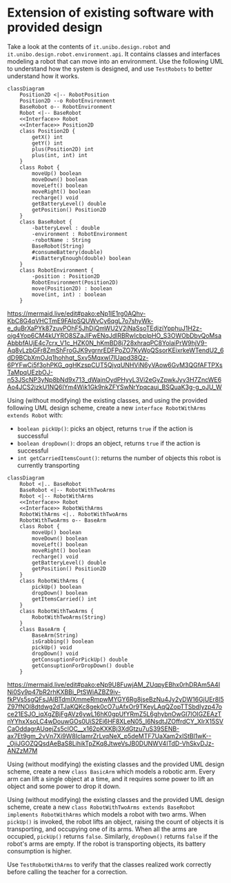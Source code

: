 
# Extension of existing software with provided design

Take a look at the contents of `it.unibo.design.robot` and `it.unibo.design.robot.environment.api`. It contains classes and interfaces modeling a robot that can move into an environment.
Use the following UML to understand how the system is designed, and use `TestRobots` to better understand how it works.

```mermaid
classDiagram
    Position2D <|-- RobotPosition
    Position2D --o RobotEnvironment
    BaseRobot o-- RobotEnvironment
    Robot <|-- BaseRobot
    <<Interface>> Robot
    <<Interface>> Position2D
    class Position2D {
        getX() int
        getY() int
        plus(Position2D) int
        plus(int, int) int
    }
    class Robot {
        moveUp() boolean
        moveDown() boolean
        moveLeft() boolean
        moveRight() boolean
        recharge() void
        getBatteryLevel() double
        getPosition() Position2D
    }
    class BaseRobot {
        -batteryLevel : double
        -environment : RobotEnvironment
        -robotName : String
        BaseRobot(String)
        #consumeBattery(double)
        #isBatteryEnough(double) boolean
    }
    class RobotEnvironment {
        -position : Position2D
        RobotEnvironment(Position2D)
        move(Position2D) : boolean
        move(int, int) : boolean
    }
```

https://mermaid.live/edit#pako:eNp1lE1rg0AQhv-KbC8G4qVHCTmE9FAIpSQUWvCy6qgL7o7shyWk-e_duBrXaPYk87zuvPOhF5JhDiQmWU2V2jNaSsoTEdjziYpphuJ1H2z-oig4Yop6CM4kUYRO8SZaJlFwENqJdlRBRwIcbplpHO_S3OWObDbvQoMsaAbbbfAUjE4c7crx_V1c_HZK0N_hKmBD8j728xhraqPC8YolaiPrW9hjV9-Aq8vLzbGFr8ZmShFroGJK9vgrnrEDFPoZO7KyWoQSsorKEixrkeWTendU2_6dD9BCbXmOJq1hohhqt_Sxv5Mqxwl7lUapd38Qz-6PYFwCi5f3ohPKG_qgHKzspCUT5QjvqUNHViN6yVAow6GvM3QGfAFTPXsTaMpqUEzbOJ-n53JScNP3yNp8bNd9x713_dWajnOydPHyyL3Vi2eGyZpwkJyy3H7ZncWE6Ao4JCS2jzkU1NQ6IYm4Wik1Gk9nkZFYSwNrYpqcauj_BSQuaK3g-g_oJU_W

Using (without modifying) the existing classes, and using the provided following UML design scheme,
create a new `interface RobotWithArms extends Robot` with:
* `boolean pickUp()`: picks an object, returns `true` if the action is successful
* `boolean dropDown()`: drops an object, returns `true` if the action is successful
* `int getCarriedItemsCount()`: returns the number of objects this robot is currently transporting

```mermaid
classDiagram
    Robot <|.. BaseRobot
    BaseRobot <|-- RobotWithTwoArms
    Robot <|-- RobotWithArms
    <<Interface>> Robot
    <<Interface>> RobotWithArms
    RobotWithArms <|.. RobotWithTwoArms
    RobotWithTwoArms o-- BaseArm
    class Robot {
        moveUp() boolean
        moveDown() boolean
        moveLeft() boolean
        moveRight() boolean
        recharge() void
        getBatteryLevel() double
        getPosition() Position2D
    }
    class RobotWithArms {
        pickUp() boolean
        dropDown() boolean
        getItemsCarried() int
    }
    class RobotWithTwoArms {
        RobotWithTwoArms(String)
    }
    class BaseArm {
        BaseArm(String)
        isGrabbing() boolean
        pickUp() void
        dropDown() void
        getConsuptionForPickUp() double
        getConsuptionForDropDown() double
    }
```

https://mermaid.live/edit#pako:eNp9U8FuwjAM_ZUqpyEBhx0rhDRAm5A4INi0Sy9p47bR2rhKXBBi_PtSWiAZBZ9iv-fkPVs5sgQFsJAlBTdmIXmmeRmpwMYGY6Rg8jseBzNu4Jy2yDW16GjUEr8l5Z97fNOl8dtdwg2dTJaKQKc8gek0cO7uAfxOr9TKeyLAqQZopTTSbdIyzp47oce21ESJO_iqXgZBjFgAVz6ywL16hK0gpUfYRmZ5L6ghybnOwGI7lOIGZEAzTnYYhxXsoLC4wDouwGOs0UiS2Ei6HF8XLeN05_I6NsdtJZOffrdCY_XIrX15SVCaOddagrAUqejZs5clOC__x162pKXKBj3XdGtzu7uS39SENB-ax7Et9gm_2vVn7Xi9W8IclamrZrLvqNeX_p5deMTF7UaXam2xIStBl1wK--_OjiJGOZQQsdAeBaS8LihikTpZKq8JtweVsJB0DUNWV4ITdD-VhSkvDJz-ANZzM7M

Using (without modifying) the existing classes and the provided UML design scheme,
create a new `class BasicArm` which models a robotic arm.
Every arm can lift a single object at a time, and it requires some power to lift an object and some power to drop it down.

Using (without modifying) the existing classes and the provided UML design scheme,
create a new `class RobotWithTwoArms extends BaseRobot implements RobotWithArms` which models a robot with two arms.
When `pickUp()` is invoked, the robot lifts an object, raising the count of objects it is transporting, and occupying one of its arms.
When all the arms are occupied, `pickUp()` returns `false`.
Similarly, `dropDown()` returns `false` if the robot's arms are empty.
If the robot is transporting objects, its battery consumption is higher.

Use `TestRobotWithArms` to verify that the classes realized work correctly before calling the teacher for a correction.
